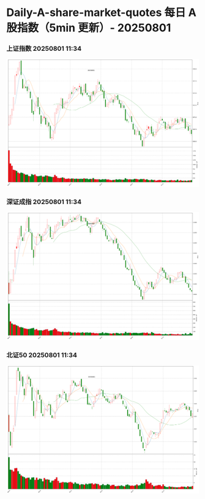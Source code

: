
# Daily-A-share-market-quotes 每日 A 股指数（5min 更新）- 20250801

### 上证指数 20250801 11:34
![](./fig/2025/8/20250801-sh000001.png)

### 深证成指 20250801 11:34
![](./fig/2025/8/20250801-sz399001.png)

### 北证50 20250801 11:34
![](./fig/2025/8/20250801-bj899050.png)
